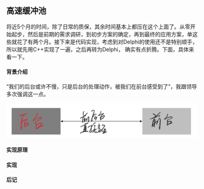 ## 高速缓冲池
将近5个月的时间，除了日常的质保，其余时间基本上都压在这个上面了。从零开始起步，然后是前期的需求调研，到初步方案的确定，再到最终的应用方案，单这些就花了有两个月。接下来是代码实现，考虑到对Delphi的使用还不是特别顺手，所以就先用C++实现了一遍，之后再转为Delphi， 确实有点折腾。下面，具体来看一下。

#### 背景介绍
“我们的后台或许不慢，只是后台的处理动作，被我们在前台感受到了”，我跟领导多次强调这一点。

![FB.png](https://github.com/WalkingNL/Pics/blob/master/FB.png)

#### 实现原理

#### 实现

#### 后记
